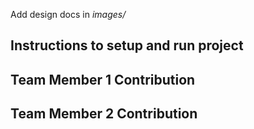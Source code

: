 Add design docs in *images/*

## Instructions to setup and run project

## Team Member 1 Contribution

## Team Member 2 Contribution
